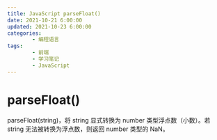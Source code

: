```yaml
---
title: JavaScript parseFloat()
date: 2021-10-21 6:00:00
updated: 2021-10-23 6:00:00
categories:
        - 编程语言
tags:
        - 前端
        - 学习笔记
        - JavaScript
---
```


# parseFloat()

parseFloat(string)，将 string 显式转换为 number 类型浮点数（小数）。若 string 无法被转换为浮点数，则返回 number 类型的 NaN。
